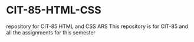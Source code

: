 # CIT-85-HTML-CSS
repository for CIT-85 HTML and CSS ARS
This repository is for CIT-85 and all the assignments for this semester

